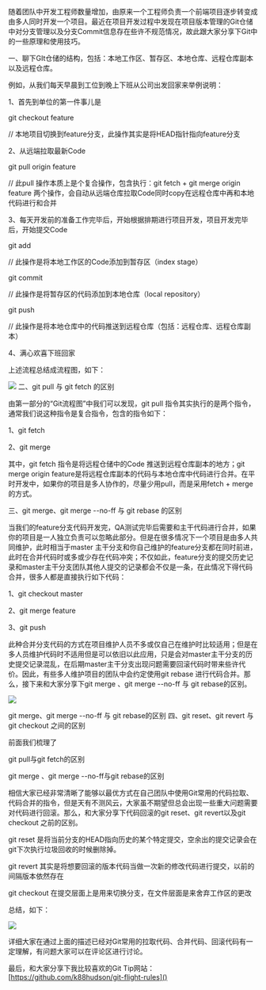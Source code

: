 随着团队中开发工程师数量增加，由原来一个工程师负责一个前端项目逐步转变成由多人同时开发一个项目。最近在项目开发过程中发现在项目版本管理的Git仓储中对分支管理以及分支Commit信息存在些许不规范情况，故此跟大家分享下Git中的一些原理和使用技巧。

一、聊下GIt仓储的结构，包括：本地工作区、暂存区、本地仓库、远程仓库副本以及远程仓库。

例如，从我们每天早晨到工位到晚上下班从公司出发回家来举例说明：

1、首先到单位的第一件事儿是

git checkout feature

// 本地项目切换到feature分支，此操作其实是将HEAD指针指向feature分支

2、从远端拉取最新Code

git pull origin feature

// 此pull 操作本质上是个复合操作，包含执行：git fetch + git merge origin feature 两个操作，会自动从远端仓库拉取Code同时copy在远程仓库中再和本地代码进行和合并

3、每天开发前的准备工作完毕后，开始根据排期进行项目开发，项目开发完毕后，开始提交Code

git add

// 此操作是将本地工作区的Code添加到暂存区（index stage）

git commit

// 此操作是将暂存区的代码添加到本地仓库（local repository）

git push

// 此操作是将本地仓库中的代码推送到远程仓库（包括：远程仓库、远程仓库副本）

4、满心欢喜下班回家

上述流程总结成流程图，如下：


![](https://user-gold-cdn.xitu.io/2019/11/6/16e3f773a9e946d5?w=970&h=408&f=png&s=27390)
二、git pull 与 git fetch 的区别

由第一部分的“Git流程图”中我们可以发现，git pull 指令其实执行的是两个指令，通常我们说这种指令是复合指令，包含的指令如下：

1、git fetch

2、git merge

其中，git fetch 指令是将远程仓储中的Code 推送到远程仓库副本的地方；git merge origin feature是将远程仓库副本的代码与本地仓库中代码进行合并。在平时开发中，如果你的项目是多人协作的，尽量少用pull，而是采用fetch + merge的方式。

三、git merge、git merge --no-ff 与 git rebase 的区别

当我们的feature分支代码开发完，QA测试完毕后需要和主干代码进行合并，如果你的项目是一人独立负责可以忽略此部分。但是在很多情况下一个项目是由多人共同维护，此时相当于master 主干分支和你自己维护的feature分支都在同时前进，此时在合并代码时或多或少存在代码冲突；不仅如此，feature分支的提交历史记录和master主干分支团队其他人提交的记录都会不仅是一条，在此情况下得代码合并，很多人都是直接执行如下代码：

1、git checkout master

2、git merge feature

3、git push

此种合并分支代码的方式在项目维护人员不多或仅自己在维护时比较适用；但是在多人员维护代码时不适用但是可以依旧以此应用，只是会对master主干分支的历史提交记录混乱，在后期master主干分支出现问题需要回滚代码时带来些许代价。因此，有些多人维护项目的团队中会约定使用git rebase 进行代码合并。那么，接下来和大家分享下git merge 、git merge --no-ff 与 git rebase的区别。


![](https://user-gold-cdn.xitu.io/2019/11/6/16e3f79395e502d8?w=1390&h=1198&f=png&s=260310)


git merge、git merge --no-ff 与 git rebase的区别
四、git reset、git revert 与git checkout 之间的区别

前面我们梳理了

git pull与git fetch的区别

git merge 、git merge --no-ff与git rebase的区别

相信大家已经非常清晰了能够以最优方式在自己团队中使用Git常用的代码拉取、代码合并的指令，但是天有不测风云，大家虽不期望但总会出现一些重大问题需要对代码进行回滚。那么，和大家分享下代码回滚的git reset、git revert以及git checkout 之前的区别。

git reset 是将当前分支的HEAD指向历史的某个特定提交，空余出的提交记录会在git下次执行垃圾回收的时候删除掉。

git revert 其实是将想要回滚的版本代码当做一次新的修改代码进行提交，以前的间隔版本依然存在

git checkout 在提交层面上是用来切换分支，在文件层面是来舍弃工作区的更改

总结，如下：


![](https://user-gold-cdn.xitu.io/2019/11/6/16e3f7954f284b25?w=1038&h=540&f=png&s=108654)


详细大家在通过上面的描述已经对Git常用的拉取代码、合并代码、回滚代码有一定理解，有问题大家可以在评论区进行讨论。

最后，和大家分享下我比较喜欢的Git Tip网站：
[https://github.com/k88hudson/git-flight-rules]()
